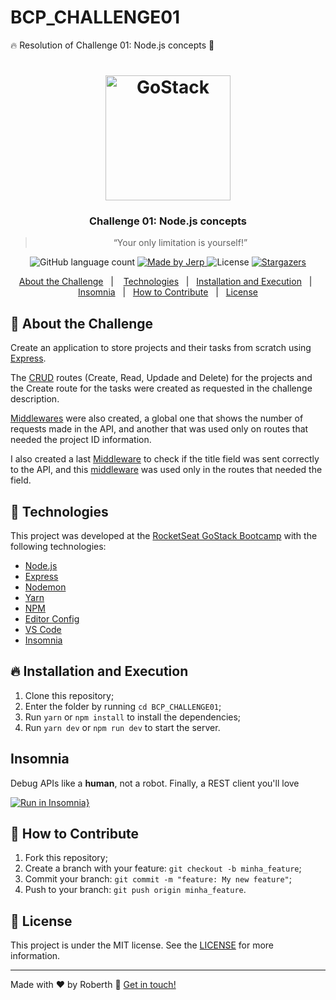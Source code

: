 # BCP_CHALLENGE01
🔥 Resolution of Challenge 01: Node.js concepts 🚀

<h1 align="center">
    <img alt="GoStack" src="https://rocketseat-cdn.s3-sa-east-1.amazonaws.com/bootcamp-header.png" width="200px" />
</h1>

<h3 align="center">
  Challenge 01: Node.js concepts
</h3>

<blockquote align="center">“Your only limitation is yourself!”</blockquote>

<p align="center">
  <img alt="GitHub language count" src="https://img.shields.io/github/languages/count/jerp86/2020_desafio01?color=%2304D361">

  <a href="https://www.linkedin.com/in/jerp/">
    <img alt="Made by Jerp" src="https://img.shields.io/badge/made%20by-Jerp-%2304D361">
  </a>

  <img alt="License" src="https://img.shields.io/badge/license-MIT-%2304D361">

  <a href="https://github.com/jerp86/2020_desafio01/stargazers">
    <img alt="Stargazers" src="https://img.shields.io/github/stars/jerp86/2020_desafio01?style=social">
  </a>
</p>

<p align="center">
  <a href="#rocket-about-the-challenge">About the Challenge</a>&nbsp;&nbsp;&nbsp;|&nbsp;&nbsp;&nbsp;
  <a href="#rocket-technologies">Technologies</a>&nbsp;&nbsp;&nbsp;|&nbsp;&nbsp;
  <a href="#fire-installation-and-execution">Installation and Execution</a>&nbsp;&nbsp;&nbsp;|&nbsp;&nbsp;
  <a href="#insomnia">Insomnia</a>&nbsp;&nbsp;&nbsp;|&nbsp;&nbsp;
  <a href="#thinking-how-to-contribute">How to Contribute</a>&nbsp;&nbsp;&nbsp;|&nbsp;&nbsp;
  <a href="#memo-license">License</a>
</p>

## :rocket: About the Challenge

Create an application to store projects and their tasks from scratch using [Express].

The [CRUD] routes (Create, Read, Updade and Delete) for the projects and the Create route for the tasks were created as requested in the challenge description.

[Middlewares][Middleware] were also created, a global one that shows the number of requests made in the API, and another that was used only on routes that needed the project ID information.

I also created a last [Middleware] to check if the title field was sent correctly to the API, and this [middleware] was used only in the routes that needed the field.

## :rocket: Technologies

This project was developed at the [RocketSeat GoStack Bootcamp](https://rocketseat.com.br/bootcamp) with the following technologies:

- [Node.js][nodejs]
- [Express]
- [Nodemon](https://nodemon.io/)
- [Yarn]
- [NPM]
- [Editor Config][vceditconfig]
- [VS Code][vc]
- [Insomnia]

## :fire: Installation and Execution

1. Clone this repository;
2. Enter the folder by running `cd BCP_CHALLENGE01`;
3. Run `yarn` or `npm install` to install the dependencies;
4. Run `yarn dev` or `npm run dev` to start the server.

## Insomnia

Debug APIs like a __human__, not a robot. Finally, a REST client you'll love

[![Run in Insomnia}](https://insomnia.rest/images/run.svg)](https://insomnia.rest/run/?label=Test%20API&uri=https%3A%2F%2Fraw.githubusercontent.com%2Fjerp86%2F2020_desafio01%2Fmaster%2FInsomnia.json)

## :thinking: How to Contribute

1. Fork this repository;
2. Create a branch with your feature: `git checkout -b minha_feature`;
3. Commit your branch: `git commit -m "feature: My new feature"`;
4. Push to your branch: `git push origin minha_feature`.

## :memo: License

This project is under the MIT license. See the [LICENSE](https://github.com/roberthperera/BCP_CHALLENGE01/blob/master/LICENSE) for more information.

---

Made with ♥ by Roberth :wave: [Get in touch!][jerp]

[nodejs]: https://nodejs.org/
[express]: https://expressjs.com/
[yarn]: https://yarnpkg.com/
[npm]: https://www.npmjs.com/
[vc]: https://code.visualstudio.com/
[vceditconfig]: https://marketplace.visualstudio.com/items?itemName=EditorConfig.EditorConfig
[jerp]: https://www.linkedin.com/in/jerp/
[CRUD]: https://pt.wikipedia.org/wiki/CRUD
[Middleware]: https://expressjs.com/pt-br/guide/writing-middleware.html
[Insomnia]: https://insomnia.rest/
